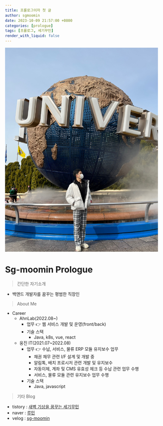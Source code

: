```yaml
---
title: 프롤로그이자 첫 글
author: sgmoomin
date: 2023-10-09 21:57:00 +0800
categories: [prologue]
tags: [프롤로그, 세기무민]
render_with_liquid: false
---
```



<!-- This post is to show Markdown syntax rendering on [**Chirpy**](https://github.com/cotes2020/jekyll-theme-chirpy/fork), you can also use it as an example of writing. Now, let's start looking at text and typography. -->

![Github_Logo](/assets/img/post/20231009_1.jpeg)  

# Sg-moomin Prologue
  > 간단한 자기소개
  -  백앤드 개발자를 꿈꾸는 평범한 직장인
  > About Me
  - Career
    - AhnLab(2022.08~)
      - 업무 👉  웹 서비스 개발 및 운영(front/back) 
      - 기술 스택 
        - Java, k8s, vue, react
    - 웅진 IT(2021.07~2022.08)     
      - 업무 👉  수납, 서비스, 물류 ERP 모듈 유지보수 업무
        - 채권 채무 관련 I/F 설계 및 개발 중
        - 알림톡, 배치 프로시저 관련 개발 및 유지보수
        - 자동이체, 계좌 및 CMS 유효성 체크 등 수납  관련 업무 수행
        - 서비스, 물류 모듈 관련 유지보수 업무 수행
      - 기술 스택 
        - Java, javascript
  > 기타 Blog
  - tistory : [새벽 기상을 꿈꾸는 세기무민](https://sg-moomin.tistory.com/)
  - naver : [루민](https://blog.naver.com/rooney9325)
  - velog : [sg-moomin](https://velog.io/@sg-moomin)